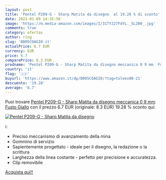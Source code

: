 ```yaml
---
layout: post
title: 'Pentel P209-G - Sharp Matita da disegno  al 19.28 % di sconto'
date: 2021-01-09 14:35:50
image: 'https://m.media-amazon.com/images/I/31TYJ27FdYL._SL200_.jpg'
comments: true
category: ofertas
author: ring
slug: 'B005COAGI0-it'
actualPrice: 6.7 EUR
currency: EUR
price: 6.7
comparePrice: 8.3 EUR
prodname: 'Pentel P209-G - Sharp Matita da disegno meccanica 0 9 mm  Fusto Giallo'
country: 'it'
flag: '🇮🇹'
buyurl: 'https://www.amazon.it/dp/B005COAGI0/?tag=tolees00-21'
descuento: '19.28'
average: '6.7'
---
```


Puoi trovare [Pentel P209-G - Sharp Matita da disegno meccanica 0 9 mm  Fusto Giallo](https://www.amazon.it/dp/B005COAGI0/?tag=tolees00-21) con il prezzo 6.7 EUR (originale: 8.3 EUR) 19.28 % sconto qui:

[![Pentel P209-G - Sharp Matita da disegno ](https://m.media-amazon.com/images/I/31TYJ27FdYL._SL200_.jpg)](https://www.amazon.it/dp/B005COAGI0/?tag=tolees00-21)

ℹ️:

- Preciso meccanismo di avanzamento della mina
- Gommino di servizio
- Sapientemente progettato - ideale per il disegno, la redazione o la scrittura
- Larghezza della linea costante - perfetto per precisione e accuratezza.
- Clip removibile

[Acquista qui!!](https://www.amazon.it/dp/B005COAGI0/?tag=tolees00-21)
